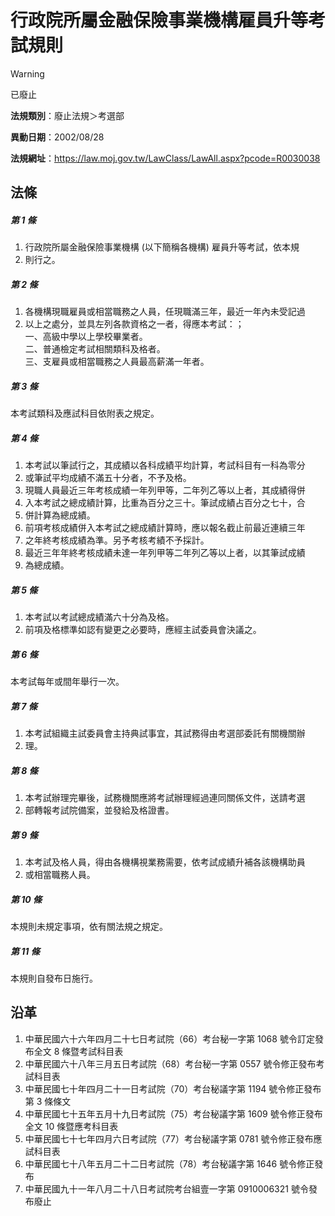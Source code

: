 # 行政院所屬金融保險事業機構雇員升等考試規則


> [!WARNING]
> 已廢止


**法規類別**：廢止法規＞考選部

**異動日期**：2002/08/28  

**法規網址**：https://law.moj.gov.tw/LawClass/LawAll.aspx?pcode=R0030038



## 法條
##### 第 1 條
1. 行政院所屬金融保險事業機構 (以下簡稱各機構) 雇員升等考試，依本規
1. 則行之。

##### 第 2 條
1. 各機構現職雇員或相當職務之人員，任現職滿三年，最近一年內未受記過
1. 以上之處分，並具左列各款資格之一者，得應本考試：；  
一、高級中學以上學校畢業者。  
二、普通檢定考試相關類科及格者。  
三、支雇員或相當職務之人員最高薪滿一年者。

##### 第 3 條
本考試類科及應試科目依附表之規定。

##### 第 4 條
1. 本考試以筆試行之，其成績以各科成績平均計算，考試科目有一科為零分
1. 或筆試平均成績不滿五十分者，不予及格。
1. 現職人員最近三年考核成績一年列甲等，二年列乙等以上者，其成績得併
1. 入本考試之總成績計算，比重為百分之三十。筆試成績占百分之七十，合
1. 併計算為總成績。
1. 前項考核成績併入本考試之總成績計算時，應以報名截止前最近連續三年
1. 之年終考核成績為準。另予考核考績不予採計。
1. 最近三年年終考核成績未達一年列甲等二年列乙等以上者，以其筆試成績
1. 為總成績。

##### 第 5 條
1. 本考試以考試總成績滿六十分為及格。
1. 前項及格標準如認有變更之必要時，應經主試委員會決議之。

##### 第 6 條
本考試每年或間年舉行一次。

##### 第 7 條
1. 本考試組織主試委員會主持典試事宜，其試務得由考選部委託有關機關辦
1. 理。

##### 第 8 條
1. 本考試辦理完畢後，試務機關應將考試辦理經過連同關係文件，送請考選
1. 部轉報考試院備案，並發給及格證書。

##### 第 9 條
1. 本考試及格人員，得由各機構視業務需要，依考試成績升補各該機構助員
1. 或相當職務人員。

##### 第 10 條
本規則未規定事項，依有關法規之規定。

##### 第 11 條
本規則自發布日施行。

## 沿革
1. 中華民國六十六年四月二十七日考試院（66）考台秘一字第 1068 號令訂定發布全文 8  條暨考試科目表
1. 中華民國六十八年三月五日考試院（68）考台秘一字第 0557 號令修正發布考試科目表
1. 中華民國七十年四月二十一日考試院（70）考台秘議字第 1194 號令修正發布第 3  條條文
1. 中華民國七十五年五月十九日考試院（75）考台秘議字第 1609 號令修正發布全文 10 條暨應考科目表
1. 中華民國七十七年四月六日考試院（77）考台秘議字第 0781 號令修正發布應試科目表
1. 中華民國七十八年五月二十二日考試院（78）考台秘議字第 1646 號令修正發布
1. 中華民國九十一年八月二十八日考試院考台組壹一字第 0910006321 號令發布廢止
